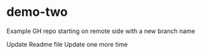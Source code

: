# demo-two
Example GH repo starting on remote side with a new branch name

Update Readme file
Update one more time
